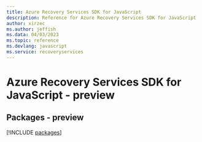 ```yaml
---
title: Azure Recovery Services SDK for JavaScript
description: Reference for Azure Recovery Services SDK for JavaScript
author: xirzec
ms.author: jeffish
ms.data: 04/03/2023
ms.topic: reference
ms.devlang: javascript
ms.service: recoveryservices
---
```

# Azure Recovery Services SDK for JavaScript - preview
## Packages - preview
[!INCLUDE [packages](recovery-services-index.md)]